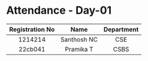 # Attendance - Day-01

| Registration No | Name   | Department    |
| :---:   | :---: | :---: |
| 1214214 | Santhosh NC   | CSE   |
| 22cb041 | Pramika T   | CSBS   |
